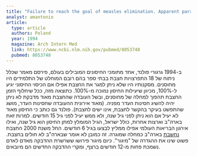 ```yaml
---
title: "Failure to reach the goal of measles elimination. Apparent paradox of measles infections in immunized persons"
analyst: amantonio
article:
  type: article
  authors: Poland
  year: 1994
  magazine: Arch Intern Med
  link: https://www.ncbi.nlm.nih.gov/pubmed/8053748
  pubmed: 8053748
---
```


ב-1994 גרגורי פולנד, אחד מתומכי החיסונים המובילים בעולם, פירסם מאמר שכלל ניתוח של 18 התפרצויות חצבת בבתי ספר בהם רובם המוחלט של התלמידים היו מחוסנים. מסקנותיו היו שלא ניתן למגר את החצבת אפילו אם הכיסוי החיסוני יגיע ל-100%, מכיוון שיעילות החיסון נמוכה מ-100%. כתוצאה מזה, ככל שיחלוף הזמן החצבת תהפוך למחלה של מחוסנים, ובשל העובדה שהחצבת מאוד מדבקת לא ניתן יהיה להשיג חסינות העדר מפניה. (מאוד אירונית ההעובדה שחסינות העדר, מושג שהתפשט בעיקר בהקשר לחצבת, אינו ישים לחצבת).
פולנד גם כותב כי החיסון מאוד לא יעיל אם הוא ניתן לפני גיל שנה, ולא ממש יעיל לפני גיל 15 חודשים. למרות זאת בארה"ב וארצות אחרות, כולל ישראל, הגיל המומלץ למתן החיסון הוא גיל שנה, ואילו אירגון הבריאות העולמי אפילו ממליץ לבצעו בגיל 6 חודשים.
החל משנת 2000 החצבת [נחשבת](https://www.cdc.gov/measles/about/history.html) בארה"ב כמחלה שמוגרה. זה כמובן לא אומר שבארה"ב לא חולים בחצבת. פשוט שינו את ההגדרה של "מיגור". כיום מיגור פירושו ששרשרת ההדבקה מאדם לאדם נשמכת פחות מ-12 חודשים ברצף, ומקרי ההדבקה החדשים הם מיובאים.

